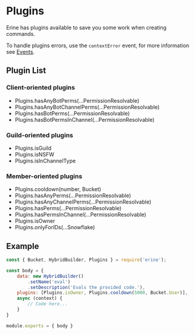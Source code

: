 # Plugins
Erine has plugins available to save you some work when creating commands.

To handle plugins errors, use the `contextError` event, for more information see [Events](events/events.md).

## Plugin List
### Client-oriented plugins
- Plugins.hasAnyBotPerms(...PermissionResolvable)
- Plugins.hasAnyBotChannelPerms(...PermissionResolvable)
- Plugins.hasBotPerms(...PermissionResolvable)
- Plugins.hasBotPermsInChannel(...PermissionResolvable)

### Guild-oriented plugins
- Plugins.isGuild
- Plugins.isNSFW
- Plugins.isInChannelType

### Member-oriented plugins
- Plugins.cooldown(number, Bucket)
- Plugins.hasAnyPerms(...PermissionResolvable)
- Plugins.hasAnyChannelPerms(...PermissionResolvable)
- Plugins.hasPerms(...PermissionResolvable)
- Plugins.hasPermsInChannel(...PermissionResolvable)
- Plugins.isOwner
- Plugins.onlyForIDs(...Snowflake)

## Example
```javascript
const { Bucket, HybridBuilder, Plugins } = require('erine');

const body = {
    data: new HybridBuilder()
        .setName('eval')
        .setDescription('Evals the provided code.'),
    plugins: [Plugins.isOwner, Plugins.cooldown(5000, Bucket.User)],
    async (context) {
        // Code here...
    }
}

module.exports = { body }
```